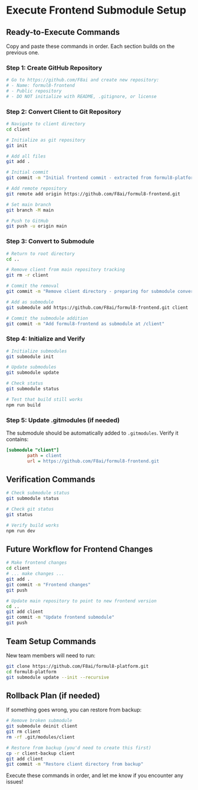 # Execute Frontend Submodule Setup

## Ready-to-Execute Commands

Copy and paste these commands in order. Each section builds on the previous one.

### Step 1: Create GitHub Repository
```bash
# Go to https://github.com/F8ai and create new repository:
# - Name: formul8-frontend
# - Public repository
# - DO NOT initialize with README, .gitignore, or license
```

### Step 2: Convert Client to Git Repository
```bash
# Navigate to client directory
cd client

# Initialize as git repository
git init

# Add all files
git add .

# Initial commit
git commit -m "Initial frontend commit - extracted from formul8-platform"

# Add remote repository
git remote add origin https://github.com/F8ai/formul8-frontend.git

# Set main branch
git branch -M main

# Push to GitHub
git push -u origin main
```

### Step 3: Convert to Submodule
```bash
# Return to root directory
cd ..

# Remove client from main repository tracking
git rm -r client

# Commit the removal
git commit -m "Remove client directory - preparing for submodule conversion"

# Add as submodule
git submodule add https://github.com/F8ai/formul8-frontend.git client

# Commit the submodule addition
git commit -m "Add formul8-frontend as submodule at /client"
```

### Step 4: Initialize and Verify
```bash
# Initialize submodules
git submodule init

# Update submodules
git submodule update

# Check status
git submodule status

# Test that build still works
npm run build
```

### Step 5: Update .gitmodules (if needed)
The submodule should be automatically added to `.gitmodules`. Verify it contains:
```ini
[submodule "client"]
        path = client
        url = https://github.com/F8ai/formul8-frontend.git
```

## Verification Commands
```bash
# Check submodule status
git submodule status

# Check git status
git status

# Verify build works
npm run dev
```

## Future Workflow for Frontend Changes
```bash
# Make frontend changes
cd client
# ... make changes ...
git add .
git commit -m "Frontend changes"
git push

# Update main repository to point to new frontend version
cd ..
git add client
git commit -m "Update frontend submodule"
git push
```

## Team Setup Commands
New team members will need to run:
```bash
git clone https://github.com/F8ai/formul8-platform.git
cd formul8-platform
git submodule update --init --recursive
```

## Rollback Plan (if needed)
If something goes wrong, you can restore from backup:
```bash
# Remove broken submodule
git submodule deinit client
git rm client
rm -rf .git/modules/client

# Restore from backup (you'd need to create this first)
cp -r client-backup client
git add client
git commit -m "Restore client directory from backup"
```

Execute these commands in order, and let me know if you encounter any issues!